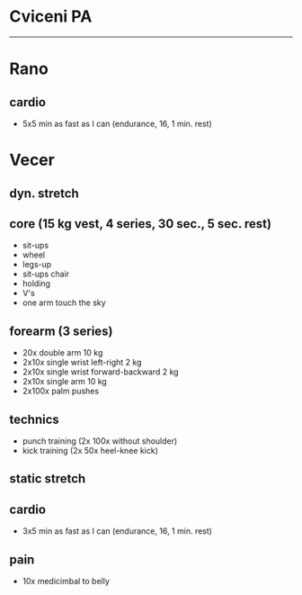 # Cviceni PA
---
# Rano
## cardio
* 5x5 min as fast as I can (endurance, 16, 1 min. rest)
# Vecer
## dyn. stretch
## core (15 kg vest, 4 series, 30 sec., 5 sec. rest)
- sit-ups
- wheel
- legs-up
- sit-ups chair
- holding
- V's
- one arm touch the sky
## forearm (3 series)
- 20x double arm 10 kg
- 2x10x single wrist left-right 2 kg
- 2x10x single wrist forward-backward 2 kg
- 2x10x single arm 10 kg
- 2x100x palm pushes
## technics
- punch training (2x 100x without shoulder)
- kick training (2x 50x heel-knee kick)
## static stretch
## cardio
- 3x5 min as fast as I can (endurance, 16, 1 min. rest)
## pain
- 10x medicimbal to belly
